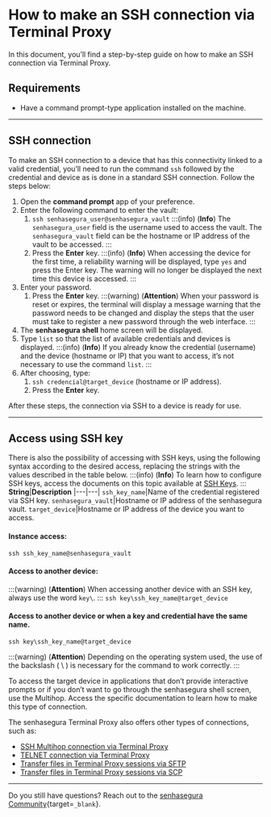 # How to make an SSH connection via Terminal Proxy

In this document, you’ll find a step-by-step guide on how to make an SSH connection via Terminal Proxy.

## Requirements

* Have a command prompt-type application installed on the machine.

---

## SSH connection
To make an SSH connection to a device that has this connectivity linked to a valid credential, you’ll need to run the command `ssh` followed by the credential and device as is done in a standard SSH connection. Follow the steps below:

1. Open the **command prompt** app of your preference.
2. Enter the following command to enter the vault:
    1. `ssh senhasegura_user@senhasegura_vault`
        :::(info) (**Info**)
        The `senhasegura_user` field is the username used to access the vault. The `senhasegura_vault` field can be the hostname or IP address of the vault to be accessed.
        :::
    2. Press the **Enter** key.
    :::(info) (**Info**)
    When accessing the device for the first time, a reliability warning will be displayed, type `yes` and press the Enter key. The warning will no longer be displayed the next time this device is accessed.
    :::
6. Enter your password.
    1. Press the **Enter** key.
        :::(warning) (**Attention**)
        When your password is reset or expires, the terminal will display a message warning that the password needs to be changed and display the steps that the user must take to register a new password through the web interface.
        :::
7. The **senhasegura shell** home screen will be displayed.
8. Type `list` so that the list of available credentials and devices is displayed.
    :::(info) (**Info**)
    If you already know the credential (username) and the device (hostname or IP) that you want to access, it’s not necessary to use the command `list`.
    :::
9. After choosing, type:
    1. `ssh credencial@target_device` (hostname or IP address).
    2. Press the **Enter** key.

After these steps, the connection via SSH to a device is ready for use.

---
## Access using SSH key
There is also the possibility of accessing with SSH keys, using the following syntax according to the desired access, replacing the strings with the values ​​described in the table below.
:::(info) (**Info**)
To learn how to configure SSH keys, access the documents on this topic available at [SSH Keys](/v3-33/docs/pam-how-to-set-up-an-ssh-key).
:::
**String**|**Description**
|---|---|
`ssh_key_name`|Name of the credential registered via SSH key.
`senhasegura_vault`|Hostname or IP address of the senhasegura vault.
`target_device`|Hostname or IP address of the device you want to access.

#### Instance access:
`ssh ssh_key_name@senhasegura_vault`

#### Access to another device:
:::(warning) (**Attention**)
When accessing another device with an SSH key, always use the word `key\`.
:::
`ssh key\ssh_key_name@target_device`

#### Access to another device or when a key and credential have the same name.
`ssh key\ssh_key_name@target_device`

:::(warning) (**Attention**)
Depending on the operating system used, the use of the backslash ( \ ) is necessary for the command to work correctly.
:::

To access the target device in applications that don’t provide interactive prompts or if you don’t want to go through the senhasegura shell screen, use the Multihop. Access the specific documentation to learn how to make this type of connection.

The senhasegura Terminal Proxy also offers other types of connections, such as:

* [SSH Multihop connection via Terminal Proxy](/v3-33/docs/how-to-make-an-ssh-multihop-connection-via-terminal-proxy-2)
* [TELNET connection via Terminal Proxy](/v3-33/docs/pam-session-how-to-make-a-telnet-connection-via-terminal-proxy)
* [Transfer files in Terminal Proxy sessions via SFTP](/v3-33/docs/how-to-transfer-a-file-in-terminal-proxy-sessions-using-sftp-2)
* [Transfer files in Terminal Proxy sessions via SCP](/v3-33/docs/how-to-transfer-a-file-in-terminal-proxy-sessions-using-scp-2)

---
Do you still have questions? Reach out to the [senhasegura Community](https://community.senhasegura.io/){target=`_blank`}.